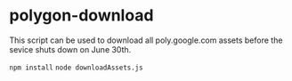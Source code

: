 # polygon-download

This script can be used to download all poly.google.com assets before the sevice shuts down on June 30th.

`npm install`
`node downloadAssets.js`
